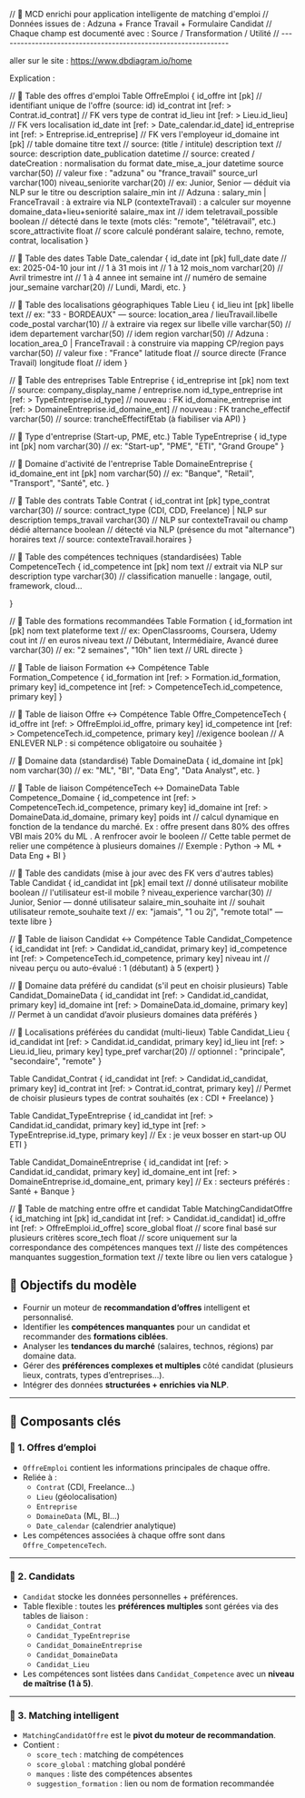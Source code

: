 // 📘 MCD enrichi pour application intelligente de matching d'emploi
// Données issues de : Adzuna + France Travail + Formulaire Candidat
// Chaque champ est documenté avec : Source / Transformation / Utilité
// ---------------------------------------------------------------

aller sur le site : https://www.dbdiagram.io/home


Explication : 



// 🔹 Table des offres d'emploi
Table OffreEmploi {
  id_offre int [pk] // identifiant unique de l'offre (source: id)
  id_contrat int [ref: > Contrat.id_contrat] // FK vers type de contrat
  id_lieu int [ref: > Lieu.id_lieu] // FK vers localisation
  id_date int [ref: > Date_calendar.id_date]
  id_entreprise int [ref: > Entreprise.id_entreprise] // FK vers l'employeur
  id_domaine int [pk] // table domaine 
  titre text // source: (title / intitule)
  description text // source: description
  date_publication datetime // source: created / dateCreation : normalisation du format
  date_mise_a_jour datetime
  source varchar(50) // valeur fixe : "adzuna" ou "france_travail"
  source_url varchar(100)
  niveau_seniorite varchar(20) // ex: Junior, Senior — déduit via NLP sur le titre ou description
  salaire_min int // Adzuna : salary_min | FranceTravail : à extraire via NLP (contexteTravail) : a calculer sur moyenne domaine_data+lieu+seniorité
  salaire_max int // idem
  teletravail_possible boolean // détecté dans le texte (mots clés: "remote", "télétravail", etc.)
  score_attractivite float // score calculé pondérant salaire, techno, remote, contrat, localisation
}


// 🔹 Table des dates 
Table Date_calendar {
  id_date int [pk]
  full_date date // ex: 2025-04-10
  jour int // 1 à 31
  mois int // 1 à 12
  mois_nom varchar(20) // Avril
  trimestre int // 1 à 4
  annee int
  semaine int // numéro de semaine
  jour_semaine varchar(20) // Lundi, Mardi, etc.
}


// 🔹 Table des localisations géographiques
Table Lieu {
  id_lieu int [pk]
  libelle text // ex: "33 - BORDEAUX" — source: location_area / lieuTravail.libelle
  code_postal varchar(10) // à extraire via regex sur libelle
  ville varchar(50) // idem
  departement varchar(50) // idem
  region varchar(50) // Adzuna : location_area_0 | FranceTravail : à construire via mapping CP/region
  pays varchar(50) // valeur fixe : "France"
  latitude float // source directe (France Travail)
  longitude float // idem
}


// 🔹 Table des entreprises
Table Entreprise {
  id_entreprise int [pk]
  nom text // source: company_display_name / entreprise.nom
  id_type_entreprise int [ref: > TypeEntreprise.id_type] // nouveau : FK
  id_domaine_entreprise int [ref: > DomaineEntreprise.id_domaine_ent] // nouveau : FK
  tranche_effectif varchar(50) // source: trancheEffectifEtab (à fiabiliser via API)
}

// 🔹 Type d'entreprise (Start-up, PME, etc.)
Table TypeEntreprise {
  id_type int [pk]
  nom varchar(30) // ex: "Start-up", "PME", "ETI", "Grand Groupe"
}

// 🔹 Domaine d'activité de l'entreprise
Table DomaineEntreprise {
  id_domaine_ent int [pk]
  nom varchar(50) // ex: "Banque", "Retail", "Transport", "Santé", etc.
}


// 🔹 Table des contrats
Table Contrat {
  id_contrat int [pk]
  type_contrat varchar(30) // source: contract_type (CDI, CDD, Freelance) | NLP sur description
  temps_travail varchar(30) // NLP sur contexteTravail ou champ dédié
  alternance boolean // détecté via NLP (présence du mot "alternance")
  horaires text // source: contexteTravail.horaires
}

// 🔹 Table des compétences techniques (standardisées)
Table CompetenceTech {
  id_competence int [pk]
  nom text // extrait via NLP sur description
  type varchar(30) // classification manuelle : langage, outil, framework, cloud...
  
}

// 🔹 Table des formations recommandées
Table Formation {
  id_formation int [pk]
  nom text
  plateforme text // ex: OpenClassrooms, Coursera, Udemy
  cout int // en euros
  niveau text // Débutant, Intermédiaire, Avancé
  duree varchar(30) // ex: "2 semaines", "10h"
  lien text // URL directe
}

// 🔹 Table de liaison Formation <-> Compétence
Table Formation_Competence {
  id_formation int [ref: > Formation.id_formation, primary key]
  id_competence int [ref: > CompetenceTech.id_competence, primary key]
}

// 🔹 Table de liaison Offre <-> Compétence
Table Offre_CompetenceTech {
  id_offre int [ref: > OffreEmploi.id_offre, primary key]
  id_competence int [ref: > CompetenceTech.id_competence, primary key]
  //exigence boolean // A ENLEVER  NLP : si compétence obligatoire ou souhaitée
}


// 🔹 Domaine data (standardisé)
Table DomaineData {
  id_domaine int [pk]
  nom varchar(30) // ex: "ML", "BI", "Data Eng", "Data Analyst", etc.
}


// 🔹 Table de liaison CompétenceTech <-> DomaineData
Table Competence_Domaine {
  id_competence int [ref: > CompetenceTech.id_competence, primary key]
  id_domaine int [ref: > DomaineData.id_domaine, primary key]
  poids int // calcul dynamique en fonction de la tendance du marché. Ex : offre present dans 80% des offres VBI mais 20% du ML . A renfrocer avoir le booleen
  // Cette table permet de relier une compétence à plusieurs domaines
  // Exemple : Python → ML + Data Eng + BI
}



// 🔹 Table des candidats (mise à jour avec des FK vers d'autres tables)
Table Candidat {
  id_candidat int [pk]
  email text // donné utilisateur
  mobilite boolean // l'utilisateur est-il mobile ?
  niveau_experience varchar(30) // Junior, Senior — donné utilisateur
  salaire_min_souhaite int // souhait utilisateur
  remote_souhaite text // ex: "jamais", "1 ou 2j", "remote total" — texte libre
}

// 🔹 Table de liaison Candidat <-> Compétence
Table Candidat_Competence {
  id_candidat int [ref: > Candidat.id_candidat, primary key]
  id_competence int [ref: > CompetenceTech.id_competence, primary key]
  niveau int // niveau perçu ou auto-évalué : 1 (débutant) à 5 (expert)
}


// 🔹 Domaine data préféré du candidat (s'il peut en choisir plusieurs)
Table Candidat_DomaineData {
  id_candidat int [ref: > Candidat.id_candidat, primary key]
  id_domaine int [ref: > DomaineData.id_domaine, primary key]
  // Permet à un candidat d’avoir plusieurs domaines data préférés
}

// 🔹 Localisations préférées du candidat (multi-lieux)
Table Candidat_Lieu {
  id_candidat int [ref: > Candidat.id_candidat, primary key]
  id_lieu int [ref: > Lieu.id_lieu, primary key]
  type_pref varchar(20) // optionnel : "principale", "secondaire", "remote"
}

Table Candidat_Contrat {
  id_candidat int [ref: > Candidat.id_candidat, primary key]
  id_contrat int [ref: > Contrat.id_contrat, primary key]
  // Permet de choisir plusieurs types de contrat souhaités (ex : CDI + Freelance)
}

Table Candidat_TypeEntreprise {
  id_candidat int [ref: > Candidat.id_candidat, primary key]
  id_type int [ref: > TypeEntreprise.id_type, primary key]
  // Ex : je veux bosser en start-up OU ETI
}

Table Candidat_DomaineEntreprise {
  id_candidat int [ref: > Candidat.id_candidat, primary key]
  id_domaine_ent int [ref: > DomaineEntreprise.id_domaine_ent, primary key]
  // Ex : secteurs préférés : Santé + Banque
}


// 🔹 Table de matching entre offre et candidat
Table MatchingCandidatOffre {
  id_matching int [pk]
  id_candidat int [ref: > Candidat.id_candidat]
  id_offre int [ref: > OffreEmploi.id_offre]
  score_global float // score final basé sur plusieurs critères
  score_tech float // score uniquement sur la correspondance des compétences
  manques text // liste des compétences manquantes
  suggestion_formation text // texte libre ou lien vers catalogue
}




## 🎯 Objectifs du modèle

- Fournir un moteur de **recommandation d’offres** intelligent et personnalisé.
- Identifier les **compétences manquantes** pour un candidat et recommander des **formations ciblées**.
- Analyser les **tendances du marché** (salaires, technos, régions) par domaine data.
- Gérer des **préférences complexes et multiples** côté candidat (plusieurs lieux, contrats, types d’entreprises…).
- Intégrer des données **structurées + enrichies via NLP**.

---

## 🧱 Composants clés

### 🔹 1. Offres d’emploi

- `OffreEmploi` contient les informations principales de chaque offre.
- Reliée à :
  - `Contrat` (CDI, Freelance…)
  - `Lieu` (géolocalisation)
  - `Entreprise`
  - `DomaineData` (ML, BI…)
  - `Date_calendar` (calendrier analytique)
- Les compétences associées à chaque offre sont dans `Offre_CompetenceTech`.

---

### 🔹 2. Candidats

- `Candidat` stocke les données personnelles + préférences.
- Table flexible : toutes les **préférences multiples** sont gérées via des tables de liaison :
  - `Candidat_Contrat`
  - `Candidat_TypeEntreprise`
  - `Candidat_DomaineEntreprise`
  - `Candidat_DomaineData`
  - `Candidat_Lieu`
- Les compétences sont listées dans `Candidat_Competence` avec un **niveau de maîtrise (1 à 5)**.

---

### 🔹 3. Matching intelligent

- `MatchingCandidatOffre` est le **pivot du moteur de recommandation**.
- Contient :
  - `score_tech` : matching de compétences
  - `score_global` : matching global pondéré
  - `manques` : liste des compétences absentes
  - `suggestion_formation` : lien ou nom de formation recommandée
